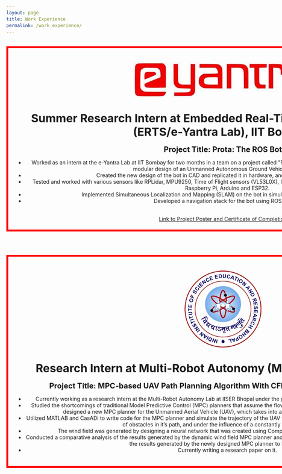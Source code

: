 ```yaml
---
layout: page
title: Work Experience
permalink: /work_experience/
---
```


<html>
<head>
<style>
#bordering{
  width: 1100px;
  height: 140x;
  padding: 20px;
  border: 5px solid red;
  margin: 0;
}
</style>
</head>
</html>

<br>

<center>
<div id ="bordering">
<br>
<center>
<img title="eYSIP" alt="Alt text" src="/images/eysip.jpeg">
</center>

<br>
<br>

<center>
<b style="font-size:30px"> Summer Research Intern at Embedded Real-Time Systems Laboratory (ERTS/e-Yantra Lab), IIT Bombay </b> 
</center>
<br>
<center>
<b style="font-size:20px"> Project Title: Prota: The ROS Bot </b>
</center>
<ul>
    <li> Worked as an intern at the e-Yantra Lab at IIT Bombay for two months in a team on a project called "Prota: The ROS Bot", that aimed to create an efficient and modular design of an Unmanned Autonomous Ground Vehicle from scratch. </li>
    <li> Created the new design of the bot in CAD and replicated it in hardware, and assembled the hardware bot. </li>
    <li> Tested and worked with various sensors like RPLidar, MPU9250, Time of Flight sensors (VL53L0X), Intel Realsense D435i depth camera, etc, as well as used Raspberry Pi, Arduino and ESP32. </li>
    <li> Implemented Simultaneous Localization and Mapping (SLAM) on the bot in simulation as well as on the hardware bot. </li>
    <li> Developed a navigation stack for the bot using ROS Noetic. </li>
</ul>
<br>
<center>
<a href="https://drive.google.com/drive/folders/1mtaB0RybpWtX2-aTeWSyXiaaacoF5-rM" target="_blank"> Link to Project Poster and Certificate of Completion </a>
</center>
</div>

<br><br>


<div id ="bordering">
<br>
<center>
<img title="iiserb" alt="Alt text" src="/images/iiserb.jpg">
</center>

<br>
<br>

<center>
<b style="font-size:30px">  Research Intern at Multi-Robot Autonomy (MOON) Lab, IISER Bhopal </b>
</center>
<br>
<!--
<b style="font-size:20px"> Project 1: Dynamic Collision Avoidance Algorithms for UAVs using Neural Radiance Fields (NeRF) </b>
-->
<!--
<ul>
    <li> I am currently working as a research intern at the Multi-Robot Autonomy Lab at IISER Bhopal under the guidance of Dr. P. B. Sujit. </li>
    <li> I am working on implementing Dynamic Collision Avoidance Algorithms for UAVs using Neural Radiance Fields(NeRF). </li>
    <li> I have researched and learned about Neural Signed Distance Field and Incremental Signed Distance Fields(iSDF) and how they can be used for perception in UAVs. </li>
    <li> I am currently understanding and trying to modify the code of iSDF for our use case and holding a Literature Survey on dynamic obstacle avoidance algorithms. </li>
</ul> 
-->
<center>
<b style="font-size:20px"> Project Title: MPC-based UAV Path Planning Algorithm With CFD-Based Wind Field Estimation. </b>
</center>
<ul>
    <li> Currently working as a research intern at the Multi-Robot Autonomy Lab at IISER Bhopal under the guidance of Dr. P. B. Sujit and Dr. Manoj Kumar Tripathi. </li>
    <li> Studied the shortcomings of traditional Model Predictive Control (MPC) planners that assume the flow of the wind field in the environment to be constant, and designed a new MPC planner for the Unmanned Aerial Vehicle (UAV), which takes into account the dynamic nature of the wind field. </li>
    <li> Utilized MATLAB and CasADi to write code for the MPC planner and simulate the trajectory of the UAV from a start point to a goal point, against different numbers of obstacles in it’s path, and under the influence of a constantly changing wind field. </li>
    <li> The wind field was generated by designing a neural network that was created using Computational Fluid Dynamics (CFD) and DeepXDE. </li>
    <li> Conducted a comparative analysis of the results generated by the dynamic wind field MPC planner and the traditional constant wind field MPC planner, and found the results generated by the newly designed MPC planner to be more efficient. </li>
    <li> Currently writing a research paper on it. </li>
</ul> 
</div>
</center>


